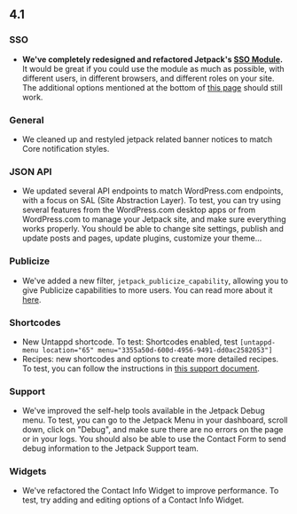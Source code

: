 ## 4.1

### SSO

- **We've completely redesigned and refactored Jetpack's [SSO Module](https://jetpack.com/support/sso/).** It would be great if you could use the module as much as possible, with different users, in different browsers, and different roles on your site. The additional options mentioned at the bottom of [this page](https://jetpack.com/support/sso/) should still work.

### General

- We cleaned up and restyled jetpack related banner notices to match Core notification styles.

### JSON API

- We updated several API endpoints to match WordPress.com endpoints, with a focus on SAL (Site Abstraction Layer). To test, you can try using several features from the WordPress.com desktop apps or from WordPress.com to manage your Jetpack site, and make sure everything works properly. You should be able to change site settings, publish and update posts and pages, update plugins, customize your theme...

### Publicize

- We've added a new filter, `jetpack_publicize_capability`, allowing you to give Publicize capabilities to more users. You can read more about it [here](https://github.com/Automattic/jetpack/pull/3740).

### Shortcodes

- New Untappd shortcode. To test: Shortcodes enabled, test `[untappd-menu location="65" menu="3355a50d-600d-4956-9491-dd0ac2582053"]`
- Recipes: new shortcodes and options to create more detailed recipes. To test, you can follow the instructions in [this support document](https://en.support.wordpress.com/recipes/).

### Support

- We've improved the self-help tools available in the Jetpack Debug menu. To test, you can go to the Jetpack Menu in your dashboard, scroll down, click on "Debug", and make sure there are no errors on the page or in your logs. You should also be able to use the Contact Form to send debug information to the Jetpack Support team.

### Widgets

- We've refactored the Contact Info Widget to improve performance. To test, try adding and editing options of a Contact Info Widget.
